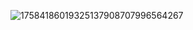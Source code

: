 ![17584186019325137908707996564267](https://github.com/user-attachments/assets/34e2980b-c350-4cd0-bc06-971245817c4a)

